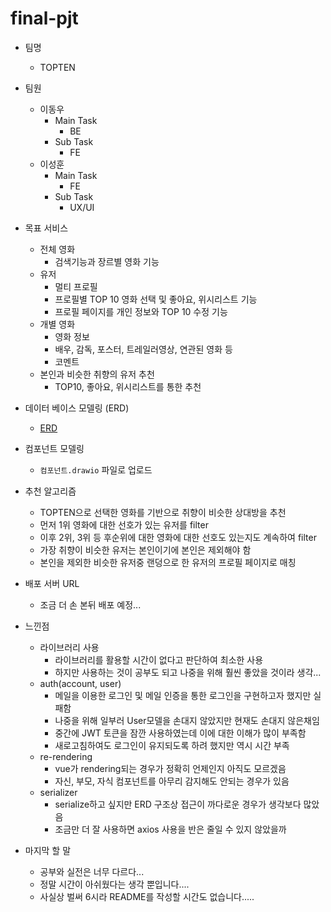 # final-pjt

- 팀명

  - TOPTEN

- 팀원

  - 이동우
    - Main Task
        - BE
    - Sub Task
        - FE
  - 이성훈
    - Main Task
        - FE
    - Sub Task
        - UX/UI

- 목표 서비스

  - 전체 영화
    - 검색기능과 장르별 영화 기능
  - 유저
    - 멀티 프로필
    - 프로필별 TOP 10 영화 선택 및 좋아요, 위시리스트 기능
    - 프로필 페이지를 개인 정보와 TOP 10 수정 기능
  - 개별 영화
    - 영화 정보
    - 배우, 감독, 포스터, 트레일러영상, 연관된 영화 등
    - 코멘트
  - 본인과 비슷한 취향의 유저 추천
    - TOP10, 좋아요, 위시리스트를 통한 추천

- 데이터 베이스 모델링 (ERD)

  - [ERD](https://www.erdcloud.com/d/uSc6zDDhNZKH9s55v)

- 컴포넌트 모델링

  - `컴포넌트.drawio` 파일로 업로드

- 추천 알고리즘

  - TOPTEN으로 선택한 영화를 기반으로 취향이 비슷한 상대방을 추천
  - 먼저 1위 영화에 대한 선호가 있는 유저를 filter
  - 이후 2위, 3위 등 후순위에 대한 영화에 대한 선호도 있는지도 계속하여 filter
  - 가장 취향이 비슷한 유저는 본인이기에 본인은 제외해야 함
  - 본인을 제외한 비슷한 유저중 랜덩으로 한 유저의 프로필 페이지로 매칭

- 배포 서버 URL

  - 조금 더 손 본뒤 배포 예정...

- 느낀점

  - 라이브러리 사용
    - 라이브러리를 활용할 시간이 없다고 판단하여 최소한 사용
    - 하지만 사용하는 것이 공부도 되고 나중을 위해 훨씬 좋았을 것이라 생각...
  - auth(account, user)
    - 메일을 이용한 로그인 및 메일 인증을 통한 로그인을 구현하고자 했지만 실패함
    - 나중을 위해 일부러 User모델을 손대지 않았지만 현재도 손대지 않은채임
    - 중간에 JWT 토큰을 잠깐 사용하였는데 이에 대한 이해가 많이 부족함
    - 새로고침하여도 로그인이 유지되도록 하려 했지만 역시 시간 부족
  - re-rendering
    - vue가 rendering되는 경우가 정확히 언제인지 아직도 모르겠음
    - 자신, 부모, 자식 컴포넌트를 아무리 감지해도 안되는 경우가 있음
  - serializer
    - serialize하고 싶지만 ERD 구조상 접근이 까다로운 경우가 생각보다 많았음
    - 조금만 더 잘 사용하면 axios 사용을 반은 줄일 수 있지 않았을까

- 마지막 할 말
  - 공부와 실전은 너무 다르다...
  - 정말 시간이 아쉬웠다는 생각 뿐입니다....
  - 사실상 벌써 6시라 README를 작성할 시간도 없습니다.....
